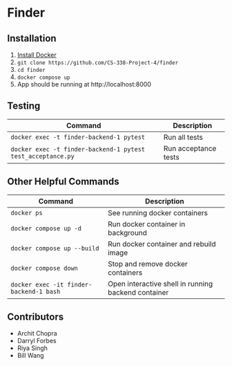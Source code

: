 # Finder

## Installation
1. [Install Docker](https://docs.docker.com/desktop/)
1. `git clone https://github.com/CS-338-Project-4/finder`
1. `cd finder`
1. `docker compose up`
1. App should be running at http://localhost:8000

## Testing
| Command | Description |
| --- | --- |
| `docker exec -t finder-backend-1 pytest` | Run all tests |
| `docker exec -t finder-backend-1 pytest test_acceptance.py` | Run acceptance tests |

## Other Helpful Commands
| Command | Description |
| --- | --- |
| `docker ps` | See running docker containers |
| `docker compose up -d` | Run docker container in background |
| `docker compose up --build` | Run docker container and rebuild image |
| `docker compose down` | Stop and remove docker containers
| `docker exec -it finder-backend-1 bash` | Open interactive shell in running backend container |

## Contributors
- Archit Chopra
- Darryl Forbes
- Riya Singh
- Bill Wang
